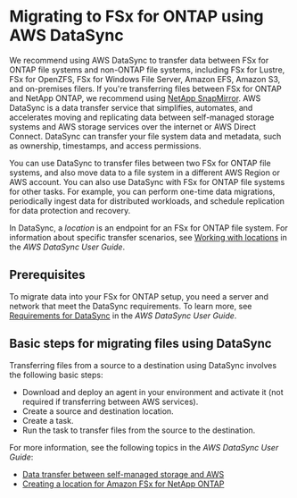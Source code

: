 # Migrating to FSx for ONTAP using AWS DataSync<a name="migrate-files-to-fsx-datasync"></a>

We recommend using AWS DataSync to transfer data between FSx for ONTAP file systems and non\-ONTAP file systems, including FSx for Lustre, FSx for OpenZFS, FSx for Windows File Server, Amazon EFS, Amazon S3, and on\-premises filers\. If you're transferring files between FSx for ONTAP and NetApp ONTAP, we recommend using [NetApp SnapMirror](migrating-fsx-ontap-snapmirror.md)\. AWS DataSync is a data transfer service that simplifies, automates, and accelerates moving and replicating data between self\-managed storage systems and AWS storage services over the internet or AWS Direct Connect\. DataSync can transfer your file system data and metadata, such as ownership, timestamps, and access permissions\.

You can use DataSync to transfer files between two FSx for ONTAP file systems, and also move data to a file system in a different AWS Region or AWS account\. You can also use DataSync with FSx for ONTAP file systems for other tasks\. For example, you can perform one\-time data migrations, periodically ingest data for distributed workloads, and schedule replication for data protection and recovery\.

In DataSync, a *location* is an endpoint for an FSx for ONTAP file system\. For information about specific transfer scenarios, see [Working with locations](https://docs.aws.amazon.com/datasync/latest/userguide/working-with-locations.html) in the *AWS DataSync User Guide*\.

## Prerequisites<a name="migrate-data-sync-prereq"></a>

To migrate data into your FSx for ONTAP setup, you need a server and network that meet the DataSync requirements\. To learn more, see [Requirements for DataSync](https://docs.aws.amazon.com/datasync/latest/userguide/requirements.html) in the *AWS DataSync User Guide*\.

## Basic steps for migrating files using DataSync<a name="migrate-data-sync-basic-steps"></a>

Transferring files from a source to a destination using DataSync involves the following basic steps:
+ Download and deploy an agent in your environment and activate it \(not required if transferring between AWS services\)\.
+ Create a source and destination location\.
+ Create a task\.
+ Run the task to transfer files from the source to the destination\.

For more information, see the following topics in the *AWS DataSync User Guide*:
+ [ Data transfer between self\-managed storage and AWS](https://docs.aws.amazon.com/datasync/latest/userguide/how-datasync-works.html#onprem-aws)
+ [ Creating a location for Amazon FSx for NetApp ONTAP](https://docs.aws.amazon.com/datasync/latest/userguide/create-ontap-location.html)